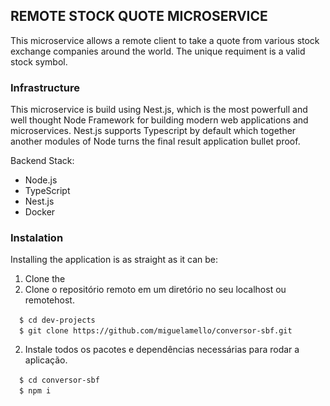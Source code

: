 ## REMOTE STOCK QUOTE MICROSERVICE

This microservice allows a remote client to take a quote from various stock exchange companies around the world. The unique requiment is a valid stock symbol.  

### Infrastructure

This microservice is build using Nest.js, which is the most powerfull 
and well thought Node Framework for building modern web applications and microservices. 
Nest.js supports Typescript by default which together another modules of Node turns the 
final result application bullet proof. 

Backend Stack:

* Node.js
* TypeScript
* Nest.js 
* Docker

### Instalation

Installing the application is as straight as it can be:

1) Clone the 
1) Clone o repositório remoto em um diretório no seu localhost ou remotehost.

&emsp;`$ cd dev-projects` <br>
&emsp;`$ git clone https://github.com/miguelamello/conversor-sbf.git` <br>

2) Instale todos os pacotes e dependências necessárias para rodar a aplicação.

&emsp;`$ cd conversor-sbf` <br>
&emsp;`$ npm i` <br>


